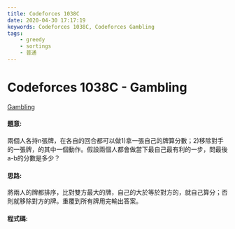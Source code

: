 ```yaml
---
title: Codeforces 1038C
date: 2020-04-30 17:17:19
keywords: Codeforces 1038C, Codeforces Gambling
tags:
    - greedy
    - sortings
    - 普通
---
```

# Codeforces 1038C - Gambling
[Gambling](https://codeforces.com/problemset/problem/1038/C)


#### 題意:
兩個人各持n張牌，在各自的回合都可以做1)拿一張自己的牌算分數；2)移除對手的一張牌，的其中一個動作。假設兩個人都會做當下最自己最有利的一步，問最後a-b的分數是多少？
<!-- more -->
#### 思路:
將兩人的牌都排序，比對雙方最大的牌，自己的大於等於對方的，就自己算分；否則就移除對方的牌。重覆到所有牌用完輸出答案。

#### 程式碼:
<script src="https://gist.github.com/Daviswww/84aac07557a00f6523dd318516a8b796.js"></script>